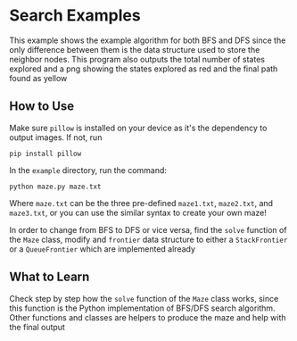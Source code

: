 # Search Examples

This example shows the example algorithm for both BFS and DFS since the only difference between them is the data structure used to store the neighbor nodes. This program also outputs the total number of states explored and a png showing the states explored as red and the final path found as yellow

## How to Use

Make sure `pillow` is installed on your device as it's the dependency to output images. If not, run

`pip install pillow`

In the `example` directory, run the command:

`python maze.py maze.txt`

Where `maze.txt` can be the three pre-defined `maze1.txt`, `maze2.txt`, and `maze3.txt`, or you can use the similar syntax to create your own maze!

In order to change from BFS to DFS or vice versa, find the `solve` function of the `Maze` class, modify and `frontier` data structure to either a `StackFrontier` or a `QueueFrontier` which are implemented already

## What to Learn

Check step by step how the `solve` function of the `Maze` class works, since this function is the Python implementation of BFS/DFS search algorithm. Other functions and classes are helpers to produce the maze and help with the final output